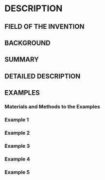 # DESCRIPTION

## FIELD OF THE INVENTION

## BACKGROUND

## SUMMARY

## DETAILED DESCRIPTION

## EXAMPLES

### Materials and Methods to the Examples

### Example 1

### Example 2

### Example 3

### Example 4

### Example 5

